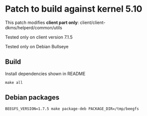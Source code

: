 # Patch to build against kernel 5.10

This patch modifies **client part only**: client/client-dkms/helperd/common/utils

Tested only on client version 7.1.5

Tested only on Debian Bullseye

## Build

Install dependencies shown in README

    make all

## Debian packages

    BEEGFS_VERSION=1.7.5 make package-deb PACKAGE_DIR=/tmp/beegfs


